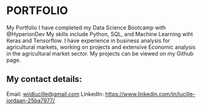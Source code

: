 # PORTFOLIO
My Portfolio
I have completed my Data Science Bootcamp with @HyperionDev
My skills include Python, SQL, and Machine Learning wiht Keras and Tensorflow.
I have experience in business analysis for agricultural markets, working on projects and extensive Economic analysis in the agricultural market sector.
My projects can be viewed on my Github page.
## My contact details:
Email: wiidlucille@gmail.com
LinkedIn: https://www.linkedin.com/in/lucille-jordaan-25ba7977/
